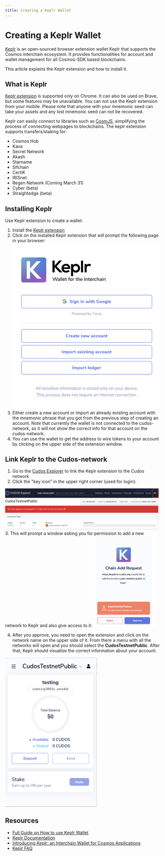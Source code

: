 ```yaml
---
title: Creating a Keplr Wallet
---
```


# ﻿Creating a Keplr Wallet

[Keplr](https://wallet.keplr.app/#/dashboard) is an open-sourced browser extension wallet Keplr that supports the Cosmos interchain ecosystem. It provides functionalities for account and wallet management for all Cosmos-SDK based blockchains.

This article explains the Keplr extension and how to install it.

## What is Keplr

[Keplr extension](https://chrome.google.com/webstore/detail/keplr/dmkamcknogkgcdfhhbddcghachkejeap?hl=en) is supported only on Chrome. It can also be used on Brave, but some features may be unavailable. You can not use the Keplr extension from your mobile. Please note that anyone with your mnemonic seed can take your assets and any lost mnemonic seed can not be recovered.

Keplr can easily connect to libraries such as [CosmJS](https://github.com/cosmos/cosmjs), simplifying the process of connecting webpages to blockchains. The keplr extension supports transfers/staking for:

- Cosmos Hub
- Kava
- Secret Network
- Akash
- Starname
- Sifchain
- CertiK
- IRISnet
- Regen Network (Coming March 31)
- Cyber (beta)
- Straightedge (beta)

## Installing Keplr

Use Keplr extension to create a wallet:
1. Install the [Keplr extension](https://chrome.google.com/webstore/detail/keplr/dmkamcknogkgcdfhhbddcghachkejeap?hl=en)
2. Click on the installed Keplr extension that will prompt the following page in your browser:
![](./keplr1.png)
3. Either create a new account or import an already existing account with the mnemonic phrase that you got from the previous step of creating an account. Note that currently the wallet is not connected to the cudos-network, so it will not show the correct info for that account on the cudos-network.
4. You can use the wallet to get the address to wire tokens to your account by clicking on the upper side of the extension window.

## Link Keplr to the Cudos-network

1. Go to the [Cudos Explorer](https://explorer.cudos.org) to link the Keplr extension to the Cudos network
2. Click the "key icon” in the upper right corner (used for login):
<img src="./keplr3.png" width="500">
3. This will prompt a window asking you for permission to add a new network to Keplr and also give access to it:

<img src="./keplr2.png" width="200">

4. After you approve, you need to open the extension and click on the network name on the upper side of it. From there a menu with all the networks will open and you should select the **CudosTestnetPublic**. After that, Keplr should visualize the correct information about your account:
<img src="./keplr4.png" width="300">

## Resources

- [Full Guide on How to use Keplr Wallet](https://medium.com/chainapsis/how-to-use-keplr-wallet-40afc80907f6)
- [Keplr Documentation](https://docs.keplr.app/)
- [Introducing Keplr: an Interchain Wallet for Cosmos Applications](https://medium.com/everett-protocol/introducing-keplr-an-interchain-wallet-for-cosmos-applications-a260aac64eaa)
- [Keplr FAQ](https://faq.keplr.app/)
